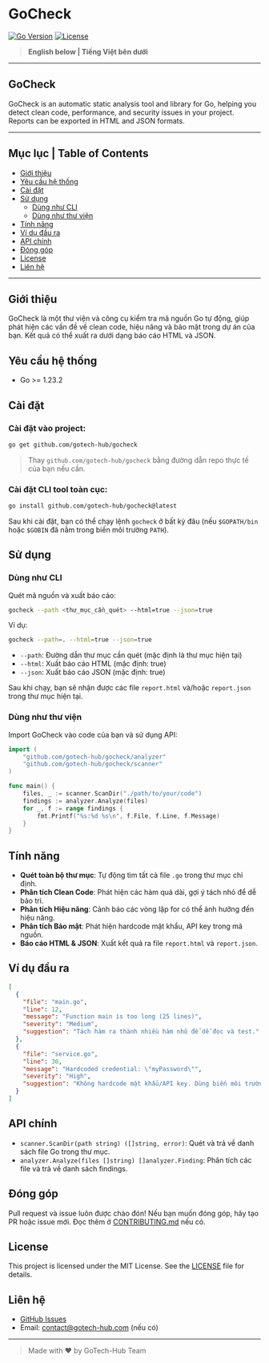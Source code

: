 # GoCheck

[![Go Version](https://img.shields.io/badge/Go-%3E=1.23.2-blue)](https://golang.org/dl/)
[![License](https://img.shields.io/badge/license-MIT-green.svg)](LICENSE)
<!-- [![Build Status](https://img.shields.io/github/actions/workflow/status/gotech-hub/gocheck/ci.yml?branch=main)](https://github.com/gotech-hub/gocheck/actions) -->

> **English below | Tiếng Việt bên dưới**

---

## GoCheck

GoCheck is an automatic static analysis tool and library for Go, helping you detect clean code, performance, and security issues in your project. Reports can be exported in HTML and JSON formats.

---

## Mục lục | Table of Contents
- [Giới thiệu](#giới-thiệu)
- [Yêu cầu hệ thống](#yêu-cầu-hệ-thống)
- [Cài đặt](#cài-đặt)
- [Sử dụng](#sử-dụng)
  - [Dùng như CLI](#dùng-như-cli)
  - [Dùng như thư viện](#dùng-như-thư-viện)
- [Tính năng](#tính-năng)
- [Ví dụ đầu ra](#ví-dụ-đầu-ra)
- [API chính](#api-chính)
- [Đóng góp](#đóng-góp)
- [License](#license)
- [Liên hệ](#liên-hệ)

---

## Giới thiệu
GoCheck là một thư viện và công cụ kiểm tra mã nguồn Go tự động, giúp phát hiện các vấn đề về clean code, hiệu năng và bảo mật trong dự án của bạn. Kết quả có thể xuất ra dưới dạng báo cáo HTML và JSON.

## Yêu cầu hệ thống
- Go >= 1.23.2

## Cài đặt
### Cài đặt vào project:
```bash
go get github.com/gotech-hub/gocheck
```
> Thay `github.com/gotech-hub/gocheck` bằng đường dẫn repo thực tế của bạn nếu cần.

### Cài đặt CLI tool toàn cục:
```bash
go install github.com/gotech-hub/gocheck@latest
```
Sau khi cài đặt, bạn có thể chạy lệnh `gocheck` ở bất kỳ đâu (nếu `$GOPATH/bin` hoặc `$GOBIN` đã nằm trong biến môi trường `PATH`).

## Sử dụng
### Dùng như CLI
Quét mã nguồn và xuất báo cáo:
```bash
gocheck --path <thư_mục_cần_quét> --html=true --json=true
```
Ví dụ:
```bash
gocheck --path=. --html=true --json=true
```
- `--path`: Đường dẫn thư mục cần quét (mặc định là thư mục hiện tại)
- `--html`: Xuất báo cáo HTML (mặc định: true)
- `--json`: Xuất báo cáo JSON (mặc định: true)

Sau khi chạy, bạn sẽ nhận được các file `report.html` và/hoặc `report.json` trong thư mục hiện tại.

### Dùng như thư viện
Import GoCheck vào code của bạn và sử dụng API:
```go
import (
    "github.com/gotech-hub/gocheck/analyzer"
    "github.com/gotech-hub/gocheck/scanner"
)

func main() {
    files, _ := scanner.ScanDir("./path/to/your/code")
    findings := analyzer.Analyze(files)
    for _, f := range findings {
        fmt.Printf("%s:%d %s\n", f.File, f.Line, f.Message)
    }
}
```

## Tính năng
- **Quét toàn bộ thư mục**: Tự động tìm tất cả file `.go` trong thư mục chỉ định.
- **Phân tích Clean Code**: Phát hiện các hàm quá dài, gợi ý tách nhỏ để dễ bảo trì.
- **Phân tích Hiệu năng**: Cảnh báo các vòng lặp for có thể ảnh hưởng đến hiệu năng.
- **Phân tích Bảo mật**: Phát hiện hardcode mật khẩu, API key trong mã nguồn.
- **Báo cáo HTML & JSON**: Xuất kết quả ra file `report.html` và `report.json`.

## Ví dụ đầu ra
```json
[
  {
    "file": "main.go",
    "line": 12,
    "message": "Function main is too long (25 lines)",
    "severity": "Medium",
    "suggestion": "Tách hàm ra thành nhiều hàm nhỏ để dễ đọc và test."
  },
  {
    "file": "service.go",
    "line": 30,
    "message": "Hardcoded credential: \"myPassword\"",
    "severity": "High",
    "suggestion": "Không hardcode mật khẩu/API key. Dùng biến môi trường hoặc config file."
  }
]
```

## API chính
- `scanner.ScanDir(path string) ([]string, error)`: Quét và trả về danh sách file Go trong thư mục.
- `analyzer.Analyze(files []string) []analyzer.Finding`: Phân tích các file và trả về danh sách findings.

## Đóng góp
Pull request và issue luôn được chào đón! Nếu bạn muốn đóng góp, hãy tạo PR hoặc issue mới. Đọc thêm ở [CONTRIBUTING.md](CONTRIBUTING.md) nếu có.

## License
This project is licensed under the MIT License. See the [LICENSE](LICENSE) file for details.

## Liên hệ
- [GitHub Issues](https://github.com/gotech-hub/gocheck/issues)
- Email: contact@gotech-hub.com (nếu có)

---

> Made with ❤️ by GoTech-Hub Team 